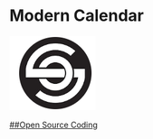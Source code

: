 # Modern Calendar

![Alt text](image.png)

[##Open Source Coding](https://www.youtube.com/@opensourcecoding)

